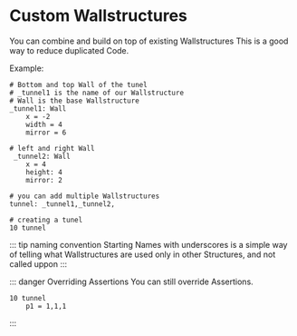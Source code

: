 # Custom Wallstructures

You can combine and build on top of existing Wallstructures
This is a good way to reduce duplicated Code.

Example:
```
# Bottom and top Wall of the tunel
# _tunnel1 is the name of our Wallstructure
# Wall is the base Wallstructure
_tunnel1: Wall
    x = -2
    width = 4
    mirror = 6

# left and right Wall
 _tunnel2: Wall
    x = 4
    height: 4
    mirror: 2
    
# you can add multiple Wallstructures
tunnel: _tunnel1,_tunnel2,

# creating a tunel
10 tunnel
```
[//]: # (TODO find a better example)

::: tip naming convention
Starting Names with underscores is a simple way of telling what Wallstructures are used only in other Structures,
and not called uppon
:::

::: danger Overriding Assertions
You can still override Assertions.
```
10 tunnel
    p1 = 1,1,1
```
:::
